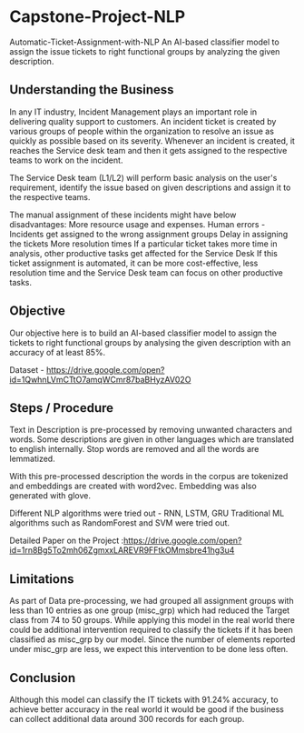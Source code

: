 # Capstone-Project-NLP
Automatic-Ticket-Assignment-with-NLP
An AI-based classifier model to assign the issue tickets to right functional groups by analyzing the given description.

## Understanding the Business ##
In any IT industry, Incident Management plays an important role in delivering quality support to customers. An incident ticket is created by various groups of people within the organization to resolve an issue as quickly as possible based on its severity. Whenever an incident is created, it reaches the Service desk team and then it gets assigned to the respective teams to work on the incident.

The Service Desk team (L1/L2) will perform basic analysis on the user's requirement, identify the issue based on given descriptions and assign it to the respective teams.

The manual assignment of these incidents might have below disadvantages: More resource usage and expenses. Human errors - Incidents get assigned to the wrong assignment groups Delay in assigning the tickets More resolution times If a particular ticket takes more time in analysis, other productive tasks get affected for the Service Desk If this ticket assignment is automated, it can be more cost-effective, less resolution time and the Service Desk team can focus on other productive tasks.

## <b>Objective</b> ##
Our objective here is to build an AI-based classifier model to assign the tickets to right functional groups by analysing the given description with an accuracy of at least 85%.

Dataset - https://drive.google.com/open?id=1QwhnLVmCTtO7amqWCmr87baBHyzAV02O

## Steps / Procedure ##
Text in Description is pre-processed by removing unwanted characters and words. Some descriptions are given in other languages which are translated to english internally. Stop words are removed and all the words are lemmatized.

With this pre-processed description the words in the corpus are tokenized and embeddings are created with word2vec. Embedding was also generated with glove.

Different NLP algorithms were tried out - RNN, LSTM, GRU Traditional ML algorithms such as RandomForest and SVM were tried out.

Detailed Paper on the Project :https://drive.google.com/open?id=1rn8Bg5To2mh06ZgmxxLAREVR9FFtkOMmsbre41hg3u4

## Limitations ##
As part of Data pre-processing, we had grouped all assignment groups with less than 10 entries as one group (misc_grp) which had reduced the Target class from 74 to 50 groups. While applying this model in the real world there could be additional intervention required to classify the tickets if it has been classified as misc_grp by our model. Since the number of elements reported under misc_grp are less, we expect this intervention to be done less often.

## Conclusion ##
Although this model can classify the IT tickets with 91.24% accuracy, to achieve better accuracy in the real world it would be good if the business can collect additional data around 300 records for each group.

